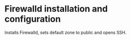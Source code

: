 # Firewalld installation and configuration
Installs Firewalld, sets default zone to public and opens SSH.
